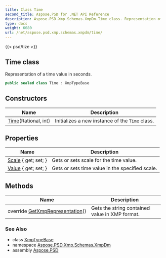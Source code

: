 ```yaml
---
title: Class Time
second_title: Aspose.PSD for .NET API Reference
description: Aspose.PSD.Xmp.Schemas.XmpDm.Time class. Representation of a time value in seconds
type: docs
weight: 6080
url: /net/aspose.psd.xmp.schemas.xmpdm/time/
---
```

{{< psd/tize >}}
## Time class

Representation of a time value in seconds.

```csharp
public sealed class Time : XmpTypeBase
```

## Constructors

| Name | Description |
| --- | --- |
| [Time](time/)(Rational, int) | Initializes a new instance of the `Time` class. |

## Properties

| Name | Description |
| --- | --- |
| [Scale](../../aspose.psd.xmp.schemas.xmpdm/time/scale/) { get; set; } | Gets or sets scale for the time value. |
| [Value](../../aspose.psd.xmp.schemas.xmpdm/time/value/) { get; set; } | Gets or sets time value in the specified scale. |

## Methods

| Name | Description |
| --- | --- |
| override [GetXmpRepresentation](../../aspose.psd.xmp.schemas.xmpdm/time/getxmprepresentation/)() | Gets the string contained value in XMP format. |

### See Also

* class [XmpTypeBase](../../aspose.psd.xmp.types/xmptypebase/)
* namespace [Aspose.PSD.Xmp.Schemas.XmpDm](../../aspose.psd.xmp.schemas.xmpdm/)
* assembly [Aspose.PSD](../../)


